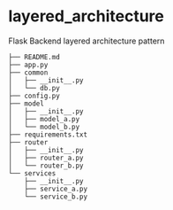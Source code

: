 # layered_architecture
Flask Backend layered architecture pattern

```
├── README.md
├── app.py
├── common
│   ├── __init__.py
│   └── db.py
├── config.py
├── model
│   ├── __init__.py
│   ├── model_a.py
│   └── model_b.py
├── requirements.txt
├── router
│   ├── __init__.py
│   ├── router_a.py
│   └── router_b.py
└── services
    ├── __init__.py
    ├── service_a.py
    └── service_b.py
```
